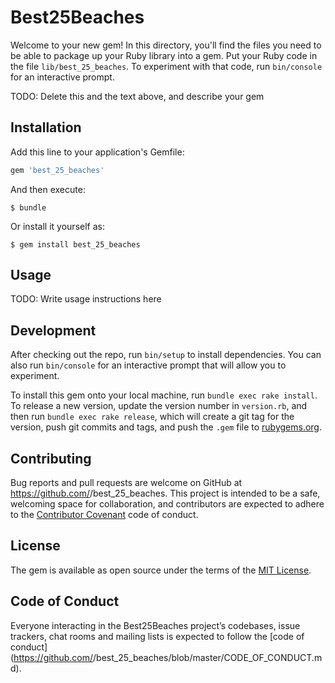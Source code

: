 # Best25Beaches

Welcome to your new gem! In this directory, you'll find the files you need to be able to package up your Ruby library into a gem. Put your Ruby code in the file `lib/best_25_beaches`. To experiment with that code, run `bin/console` for an interactive prompt.

TODO: Delete this and the text above, and describe your gem

## Installation

Add this line to your application's Gemfile:

```ruby
gem 'best_25_beaches'
```

And then execute:

    $ bundle

Or install it yourself as:

    $ gem install best_25_beaches

## Usage

TODO: Write usage instructions here

## Development

After checking out the repo, run `bin/setup` to install dependencies. You can also run `bin/console` for an interactive prompt that will allow you to experiment.

To install this gem onto your local machine, run `bundle exec rake install`. To release a new version, update the version number in `version.rb`, and then run `bundle exec rake release`, which will create a git tag for the version, push git commits and tags, and push the `.gem` file to [rubygems.org](https://rubygems.org).

## Contributing

Bug reports and pull requests are welcome on GitHub at https://github.com/<github username>/best_25_beaches. This project is intended to be a safe, welcoming space for collaboration, and contributors are expected to adhere to the [Contributor Covenant](http://contributor-covenant.org) code of conduct.

## License

The gem is available as open source under the terms of the [MIT License](http://opensource.org/licenses/MIT).

## Code of Conduct

Everyone interacting in the Best25Beaches project’s codebases, issue trackers, chat rooms and mailing lists is expected to follow the [code of conduct](https://github.com/<github username>/best_25_beaches/blob/master/CODE_OF_CONDUCT.md).
